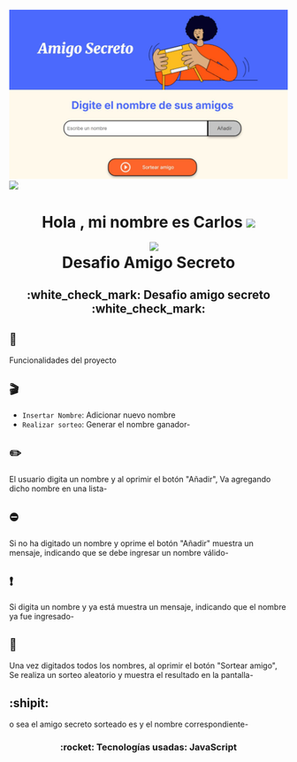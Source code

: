 ![mage_Alt](https://github.com/cartj2000/challenge-amigo-secreto-esp-main/blob/3f8299624f1be5464b7c161287aeab069e71c7f6/amigo%20secreto.JPG)
<img src="https://user-images.githubusercontent.com/73097560/115834477-dbab4500-a447-11eb-908a-139a6edaec5c.gif">
<h1 align="center">Hola , mi nombre es Carlos <img src="https://media.giphy.com/media/hvRJCLFzcasrR4ia7z/giphy.gif" width="35"></h1>
<picture> <img align="right" src="https://github.com/7oSkaaa/7oSkaaa/blob/main/Images/Right_Side.gif?raw=true" width = 250px></picture>
<h1 align="center"> Desafio Amigo Secreto </h1>
<h2 align="center">
:white_check_mark: Desafio amigo secreto :white_check_mark:
</h2>

## :triangular_ruler:
Funcionalidades del proyecto

## :clapper:
- `Insertar Nombre`: Adicionar nuevo nombre
- `Realizar sorteo`: Generar el nombre ganador-

## :pencil2:
El usuario digita un nombre y al oprimir el botón "Añadir", Va agregando dicho nombre en una lista-

## :no_entry:
Si no ha digitado un nombre y oprime el botón "Añadir" muestra un mensaje, indicando que se debe ingresar un nombre válido-

## :heavy_exclamation_mark:
Si digita un nombre y ya está muestra un mensaje, indicando que el nombre ya fue ingresado-

## :pushpin:
Una vez digitados todos los nombres, al oprimir el botón "Sortear amigo", Se realiza un sorteo aleatorio y muestra el resultado en la pantalla-

## :shipit:
o sea el amigo secreto sorteado es y el nombre correspondiente-

<h3 align="center">
:rocket: Tecnologías usadas: JavaScript
</h3>

